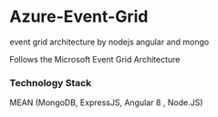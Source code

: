 # Azure-Event-Grid
event grid architecture by nodejs angular and mongo

Follows the Microsoft Event Grid Architecture

### Technology Stack 

MEAN (MongoDB, ExpressJS, Angular 8 , Node.JS)
